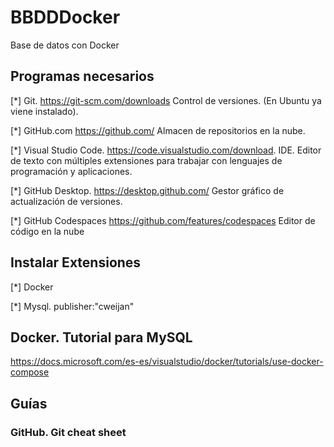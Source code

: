# BBDDDocker
Base de datos con Docker

## Programas necesarios

[*] Git. https://git-scm.com/downloads  Control de versiones. (En Ubuntu ya viene instalado).

[*] GitHub.com https://github.com/ Almacen de repositorios en la nube.

[*] Visual Studio Code. https://code.visualstudio.com/download. IDE. Editor de texto con múltiples extensiones para trabajar con lenguajes de programación y aplicaciones.

[*] GitHub Desktop. https://desktop.github.com/ Gestor gráfico de actualización de versiones.

[*] GitHub Codespaces https://github.com/features/codespaces Editor de código en la nube



## Instalar Extensiones

[*] Docker

[*] Mysql. publisher:"cweijan"

## Docker. Tutorial para MySQL

https://docs.microsoft.com/es-es/visualstudio/docker/tutorials/use-docker-compose

## Guías

### GitHub. Git cheat sheet 

